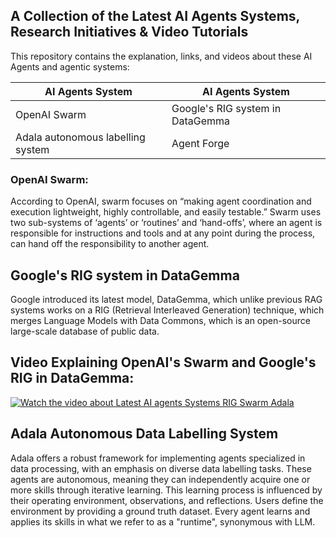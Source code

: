 ## A Collection of the Latest AI Agents Systems, Research Initiatives & Video Tutorials
This repository contains the explanation, links, and videos about these AI Agents and agentic systems:

| AI Agents System  | AI Agents System |
| ------------- | ------------- |
| OpenAI Swarm  | Google's RIG system in DataGemma  |
| Adala autonomous labelling system  | Agent Forge  |



### OpenAI Swarm:
According to OpenAI, swarm focuses on “making agent coordination and execution lightweight, highly controllable, and easily testable.” Swarm uses two sub-systems of ‘agents’ or ‘routines’ and ‘hand-offs’, where an agent is responsible for instructions and tools and at any point during the process, can hand off the responsibility to another agent.


## Google's RIG system in DataGemma
Google introduced its latest model, DataGemma, which unlike previous RAG systems works on a RIG (Retrieval Interleaved Generation) technique, which merges Language Models with Data Commons, which is an open-source large-scale database of public data.

## Video Explaining OpenAI's Swarm and Google's RIG in DataGemma:
[![Watch the video about Latest AI agents Systems RIG Swarm Adala](https://img.youtube.com/vi/ZBEYWhOTL5o/maxresdefault.jpg)](https://youtu.be/ZBEYWhOTL5o) 


## Adala Autonomous Data Labelling System
Adala offers a robust framework for implementing agents specialized in data processing, with an emphasis on diverse data labelling tasks. These agents are autonomous, meaning they can independently acquire one or more skills through iterative learning. This learning process is influenced by their operating environment, observations, and reflections. Users define the environment by providing a ground truth dataset. Every agent learns and applies its skills in what we refer to as a "runtime", synonymous with LLM.
